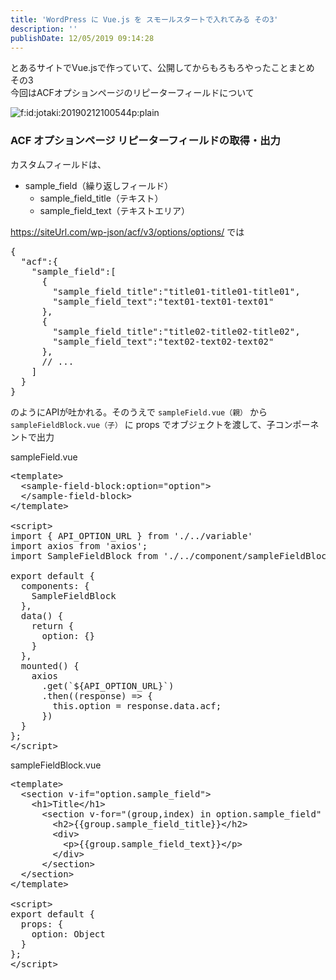 ```yaml
---
title: 'WordPress に Vue.js を スモールスタートで入れてみる その3'
description: ''
publishDate: 12/05/2019 09:14:28
---
```

<p>とあるサイトでVue.jsで作っていて、公開してからもろもろやったことまとめ その3<br/>
今回はACFオプションページのリピーターフィールドについて</p>

<p><span itemscope itemtype="http://schema.org/Photograph"><img src="/images/hatena/20190212100544.png" alt="f:id:jotaki:20190212100544p:plain" title="f:id:jotaki:20190212100544p:plain" class="hatena-fotolife" itemprop="image"></span></p>

<h3>ACF オプションページ リピーターフィールドの取得・出力</h3>

<p>カスタムフィールドは、</p>

<ul>
<li>sample_field（繰り返しフィールド）

<ul>
<li>sample_field_title（テキスト）</li>
<li>sample_field_text（テキストエリア）</li>
</ul>
</li>
</ul>


<p><a href="https://siteUrl.com/wp-json/acf/v3/options/options/">https://siteUrl.com/wp-json/acf/v3/options/options/</a> では</p>

<pre class="code lang-json" data-lang="json" data-unlink><span class="synSpecial">{</span>
  &quot;<span class="synStatement">acf</span>&quot;:<span class="synSpecial">{</span>
    &quot;<span class="synStatement">sample_field</span>&quot;:<span class="synSpecial">[</span>
      <span class="synSpecial">{</span>
        &quot;<span class="synStatement">sample_field_title</span>&quot;:&quot;<span class="synConstant">title01-title01-title01</span>&quot;,
        &quot;<span class="synStatement">sample_field_text</span>&quot;:&quot;<span class="synConstant">text01-text01-text01</span>&quot;
      <span class="synSpecial">}</span>,
      <span class="synSpecial">{</span>
        &quot;<span class="synStatement">sample_field_title</span>&quot;:&quot;<span class="synConstant">title02-title02-title02</span>&quot;,
        &quot;<span class="synStatement">sample_field_text</span>&quot;:&quot;<span class="synConstant">text02-text02-text02</span>&quot;
      <span class="synSpecial">}</span>,
      <span class="synError">// ...</span>
    <span class="synSpecial">]</span>
  <span class="synSpecial">}</span>
<span class="synSpecial">}</span>
</pre>


<p>のようにAPIが吐かれる。そのうえで <code>sampleField.vue（親）</code> から <code>sampleFieldBlock.vue（子）</code> に props でオブジェクトを渡して、子コンポーネントで出力</p>

<p>sampleField.vue</p>

<pre class="code lang-javascript" data-lang="javascript" data-unlink>&lt;template&gt;
  &lt;sample-field-block:option=<span class="synConstant">&quot;option&quot;</span>&gt;
  &lt;/sample-field-block&gt;
&lt;/template&gt;

&lt;script&gt;
<span class="synStatement">import</span> <span class="synIdentifier">{</span> API_OPTION_URL <span class="synIdentifier">}</span> from <span class="synConstant">'./../variable'</span>
<span class="synStatement">import</span> axios from <span class="synConstant">'axios'</span>;
<span class="synStatement">import</span> SampleFieldBlock from <span class="synConstant">'./../component/sampleFieldBlock'</span>;

<span class="synStatement">export</span> <span class="synStatement">default</span> <span class="synIdentifier">{</span>
  components: <span class="synIdentifier">{</span>
    SampleFieldBlock
  <span class="synIdentifier">}</span>,
  data() <span class="synIdentifier">{</span>
    <span class="synStatement">return</span> <span class="synIdentifier">{</span>
      option: <span class="synIdentifier">{}</span>
    <span class="synIdentifier">}</span>
  <span class="synIdentifier">}</span>,
  mounted() <span class="synIdentifier">{</span>
    axios
      .get(`$<span class="synIdentifier">{</span>API_OPTION_URL<span class="synIdentifier">}</span>`)
      .then((response) =&gt; <span class="synIdentifier">{</span>
        <span class="synIdentifier">this</span>.option = response.data.acf;
      <span class="synIdentifier">}</span>)
  <span class="synIdentifier">}</span>
<span class="synIdentifier">}</span>;
&lt;/script&gt;
</pre>


<p>sampleFieldBlock.vue</p>

<pre class="code lang-javascript" data-lang="javascript" data-unlink>&lt;template&gt;
  &lt;section v-<span class="synStatement">if</span>=<span class="synConstant">&quot;option.sample_field&quot;</span>&gt;
    &lt;h1&gt;Title&lt;/h1&gt;
      &lt;section v-<span class="synStatement">for</span>=<span class="synConstant">&quot;(group,index) in option.sample_field&quot;</span> :key=<span class="synConstant">&quot;index&quot;</span>&gt;
        &lt;h2&gt;<span class="synIdentifier">{{</span>group.sample_field_title<span class="synIdentifier">}}</span>&lt;/h2&gt;
        &lt;div&gt;
          &lt;p&gt;<span class="synIdentifier">{{</span>group.sample_field_text<span class="synIdentifier">}}</span>&lt;/p&gt;
        &lt;/div&gt;
      &lt;/section&gt;
  &lt;/section&gt;
&lt;/template&gt;

&lt;script&gt;
<span class="synStatement">export</span> <span class="synStatement">default</span> <span class="synIdentifier">{</span>
  props: <span class="synIdentifier">{</span>
    option: <span class="synType">Object</span>
  <span class="synIdentifier">}</span>
<span class="synIdentifier">}</span>;
&lt;/script&gt;
</pre>


